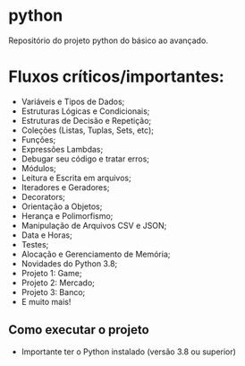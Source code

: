 # python
Repositório do projeto python do básico ao avançado.

# Fluxos críticos/importantes:
  * Variáveis e Tipos de Dados;
  * Estruturas Lógicas e Condicionais;
  * Estruturas de Decisão e Repetição;
  * Coleções (Listas, Tuplas, Sets, etc);
  * Funções;
  * Expressões Lambdas;
  * Debugar seu código e tratar erros;
  * Módulos;
  * Leitura e Escrita em arquivos;
  * Iteradores e Geradores;
  * Decorators;
  * Orientação a Objetos;
  * Herança e Polimorfismo;
  * Manipulação de Arquivos CSV e JSON;
  * Data e Horas;
  * Testes;
  * Alocação e Gerenciamento de Memória;
  * Novidades do Python 3.8;
  * Projeto 1: Game;
  * Projeto 2: Mercado;
  * Projeto 3: Banco;
  * E muito mais!


## Como executar o projeto

* Importante ter o Python instalado (versão 3.8 ou superior)

